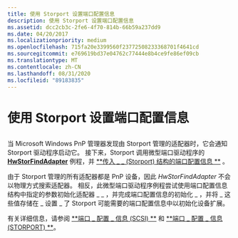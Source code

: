 ```yaml
---
title: 使用 Storport 设置端口配置信息
description: 使用 Storport 设置端口配置信息
ms.assetid: dcc2cb3c-2fe6-4f70-814b-66b59a237dd9
ms.date: 04/20/2017
ms.localizationpriority: medium
ms.openlocfilehash: 715fa20e3399560f23772508233368701f4641cd
ms.sourcegitcommit: e769619bd37e04762c77444e8b4ce9fe86ef09cb
ms.translationtype: MT
ms.contentlocale: zh-CN
ms.lasthandoff: 08/31/2020
ms.locfileid: "89183835"
---
```

# <a name="setting-port-configuration-information-with-storport"></a>使用 Storport 设置端口配置信息


## <span id="ddk_setting_port_configuration_information_with_storport_kg"></span><span id="DDK_SETTING_PORT_CONFIGURATION_INFORMATION_WITH_STORPORT_KG"></span>


当 Microsoft Windows PnP 管理器发现由 Storport 管理的适配器时，它会通知 Storport 驱动程序启动它。 接下来，Storport 调用微型端口驱动程序的 [**HwStorFindAdapter**](/windows-hardware/drivers/ddi/storport/nc-storport-hw_find_adapter) 例程，并 [**传入 \_ \_ (Storport) 结构的端口配置信息 **](/previous-versions/windows/hardware/drivers/ff563901(v=vs.85)) 。

由于 Storport 管理的所有适配器都是 PnP 设备，因此 *HwStorFindAdapter* 不会以物理方式搜索适配器。 相反，此微型端口驱动程序例程尝试使用端口配置信息结构中指定的参数初始化适配器 \_ \_ ，并完成端口配置信息的初始化 \_ ，并将 \_ 这些值存储在 \_ 设置 \_ 了 Storport 可能需要的端口配置信息中以初始化设备扩展。

有关详细信息，请参阅 [**端口 \_ 配置 \_ 信息 (SCSI) **](/windows-hardware/drivers/ddi/srb/ns-srb-_port_configuration_information) 和 [**端口 \_ 配置 \_ 信息 (STORPORT) **](/previous-versions/windows/hardware/drivers/ff563901(v=vs.85))。

 

